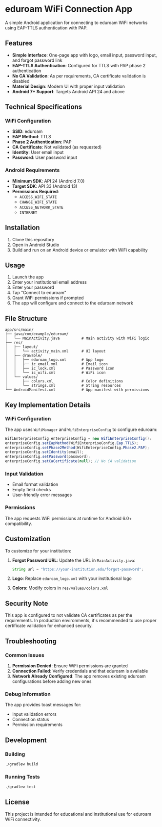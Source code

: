 # eduroam WiFi Connection App

A simple Android application for connecting to eduroam WiFi networks using EAP-TTLS authentication with PAP.

## Features

- **Simple Interface**: One-page app with logo, email input, password input, and forgot password link
- **EAP-TTLS Authentication**: Configured for TTLS with PAP phase 2 authentication
- **No CA Validation**: As per requirements, CA certificate validation is disabled
- **Material Design**: Modern UI with proper input validation
- **Android 7+ Support**: Targets Android API 24 and above

## Technical Specifications

### WiFi Configuration
- **SSID**: eduroam
- **EAP Method**: TTLS  
- **Phase 2 Authentication**: PAP
- **CA Certificate**: Not validated (as requested)
- **Identity**: User email input
- **Password**: User password input

### Android Requirements
- **Minimum SDK**: API 24 (Android 7.0)
- **Target SDK**: API 33 (Android 13)
- **Permissions Required**:
  - `ACCESS_WIFI_STATE`
  - `CHANGE_WIFI_STATE`
  - `ACCESS_NETWORK_STATE`
  - `INTERNET`

## Installation

1. Clone this repository
2. Open in Android Studio
3. Build and run on an Android device or emulator with WiFi capability

## Usage

1. Launch the app
2. Enter your institutional email address
3. Enter your password
4. Tap "Connect to eduroam"
5. Grant WiFi permissions if prompted
6. The app will configure and connect to the eduroam network

## File Structure

```
app/src/main/
├── java/com/example/eduroam/
│   └── MainActivity.java          # Main activity with WiFi logic
├── res/
│   ├── layout/
│   │   └── activity_main.xml      # UI layout
│   ├── drawable/
│   │   ├── eduroam_logo.xml       # App logo
│   │   ├── ic_email.xml           # Email icon
│   │   ├── ic_lock.xml            # Password icon
│   │   └── ic_wifi.xml            # WiFi icon
│   └── values/
│       ├── colors.xml             # Color definitions
│       └── strings.xml            # String resources
└── AndroidManifest.xml            # App manifest with permissions
```

## Key Implementation Details

### WiFi Configuration
The app uses `WifiManager` and `WifiEnterpriseConfig` to configure eduroam:

```java
WifiEnterpriseConfig enterpriseConfig = new WifiEnterpriseConfig();
enterpriseConfig.setEapMethod(WifiEnterpriseConfig.Eap.TTLS);
enterpriseConfig.setPhase2Method(WifiEnterpriseConfig.Phase2.PAP);
enterpriseConfig.setIdentity(email);
enterpriseConfig.setPassword(password);
enterpriseConfig.setCaCertificate(null); // No CA validation
```

### Input Validation
- Email format validation
- Empty field checks
- User-friendly error messages

### Permissions
The app requests WiFi permissions at runtime for Android 6.0+ compatibility.

## Customization

To customize for your institution:

1. **Forgot Password URL**: Update the URL in `MainActivity.java`:
   ```java
   String url = "https://your-institution.edu/forgot-password";
   ```

2. **Logo**: Replace `eduroam_logo.xml` with your institutional logo

3. **Colors**: Modify colors in `res/values/colors.xml`

## Security Note

This app is configured to not validate CA certificates as per the requirements. In production environments, it's recommended to use proper certificate validation for enhanced security.

## Troubleshooting

### Common Issues

1. **Permission Denied**: Ensure WiFi permissions are granted
2. **Connection Failed**: Verify credentials and that eduroam is available
3. **Network Already Configured**: The app removes existing eduroam configurations before adding new ones

### Debug Information

The app provides toast messages for:
- Input validation errors
- Connection status
- Permission requirements

## Development

### Building
```bash
./gradlew build
```

### Running Tests
```bash
./gradlew test
```

## License

This project is intended for educational and institutional use for eduroam WiFi connectivity.